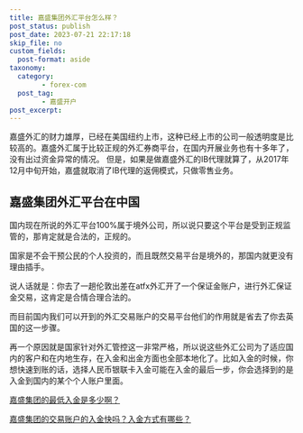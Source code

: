```yaml
---
title: 嘉盛集团外汇平台怎么样？
post_status: publish
post_date: 2023-07-21 22:17:18
skip_file: no
custom_fields: 
  post-format: aside
taxonomy:
  category:
        - forex-com
  post_tag:
        - 嘉盛开户
post_excerpt: 
---
```

嘉盛外汇的财力雄厚，已经在美国纽约上市，这种已经上市的公司一般透明度是比较高的。嘉盛外汇属于比较正规的外汇券商平台，在国内开展业务也有十多年了，没有出过资金异常的情况。 但是，如果是做嘉盛外汇的IB代理就算了，从2017年12月中旬开始，嘉盛就取消了IB代理的返佣模式，只做零售业务。

## 嘉盛集团外汇平台在中国

国内现在所说的外汇平台100%属于境外公司，所以说只要这个平台是受到正规监管的，那肯定就是合法的，正规的。

国家是不会干预公民的个人投资的，而且既然交易平台是境外的，那国内就更没有理由插手。

说人话就是：你去了一趟伦敦出差在atfx外汇开了一个保证金账户，进行外汇保证金交易，这肯定是合情合理合法的。

而目前国内我们可以开到的外汇交易账户的交易平台他们的作用就是省去了你去英国的这一步骤。

再一个原因就是国家针对外汇管控这一非常严格，所以说这些外汇公司为了适应国内的客户和在内地生存，在入金和出金方面也全部本地化了。比如入金的时候，你想快速到账的话，选择人民币银联卡入金可能在入金的最后一步，你会选择到的是入金到国内的某个个人账户里面。

[嘉盛集团的最低入金是多少啊？](https://www.ssgg.net/minimum-deposit.html)

[嘉盛集团的交易账户的入金快吗？入金方式有哪些？](https://www.ssgg.net/deposit-%e5%85%a5%e9%87%91%e6%96%b9%e5%bc%8f.html)